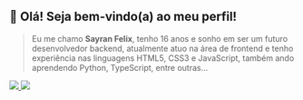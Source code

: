 ## 🔎 Olá! Seja bem-vindo(a) ao meu perfil!

> Eu me chamo **Sayran Felix**, tenho 16 anos e sonho em ser um futuro desenvolvedor backend, atualmente atuo na área de frontend e tenho experiência nas linguagens HTML5, CSS3 e JavaScript, também ando aprendendo Python, TypeScript, entre outras... 

<div>
 <a href="https://github.com/sayranfs">
  <img src="https://github-readme-stats.vercel.app/api?username=sayranfs&show_icons=true&theme=midnight-purple&count_private=true&show_owner=true&hide_title=true&include_all_commits=true">
  <img src="https://github-readme-stats.vercel.app/api/top-langs/?username=sayranfs&layout=compact&theme=midnight-purple">
 </a>
</div>
